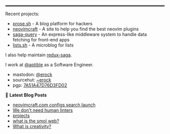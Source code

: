 <hr style="border:2px solid gray"> </hr>

Recent projects:

- [prose.sh](https://prose.sh) - A blog platform for hackers
- [neovimcraft](https://neovimcraft.com) - A site to help you find the best
  neovim plugins
- [saga-query](https://github.com/redux-saga/saga-query) - An express-like
  middleware system to handle data fetching for front-end apps
- [lists.sh](https://lists.sh) - A microblog for lists

I also help maintain [redux-saga](https://github.com/redux-saga).

I work at [@aptible](https://aptible.com) as a Software Engineer.

- mastodon: [@erock](https://fosstodon.org/@erock)
- sourcehut: [~erock](https://git.sr.ht/~erock)
- pgp: [7A51A47D76D3FD02](https://erock.io/publickey.txt)

📕 **Latest Blog Posts**

<!-- BLOG-POST-LIST:START -->
- [neovimcraft.com configs search launch](https://bower.sh/neovimcraft-configs-search)
- [We don&#39;t need human linters](https://bower.sh/human-linting)
- [projects](https://bower.sh/projects)
- [what is the smol web?](https://bower.sh/what-is-the-smol-web)
- [What is creativity?](https://bower.sh/what-is-creativity)
<!-- BLOG-POST-LIST:END -->

